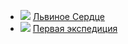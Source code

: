 * ![](/books/sf_action/Антон%20Первушин/Львиное%20Сердце.jpg) [Львиное Сердце](/books/sf_action/Антон%20Первушин/Львиное%20Сердце)
* ![](/books/sf_action/Антон%20Первушин/Первая%20экспедиция.jpg) [Первая экспедиция](/books/sf_action/Антон%20Первушин/Первая%20экспедиция)